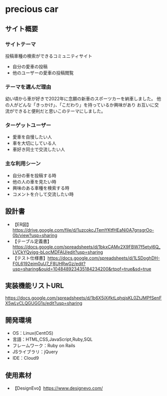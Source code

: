 # <mycar>

# precious car

## サイト概要

### サイトテーマ

投稿車種の検索ができるコミュニティサイト
- 自分の愛車の投稿
- 他のユーザーの愛車の投稿閲覧

### テーマを選んだ理由

幼い頃から車が好きで2022年に念願の新車のスポーツカーを納車しました。
他の人がどんな「きっかけ」、「こだわり」を持っているか興味があり
お互いに交流ができると便利だと思いこのテーマにしました。

### ターゲットユーザー

- 愛車を自慢したい人
- 車を大切にしている人
- 車好き同士で交流したい人

### 主な利用シーン

- 自分の車を投稿する時
- 他の人の車を見たい時
- 興味のある車種を検索する時
- コメントを介して交流したい時

## 設計書
- 【ER図】https://drive.google.com/file/d/1uzcokcJTemYKtfHEaNi0A7gnsgrOo-0b/view?usp=sharing
- 【テーブル定義書】https://docs.google.com/spreadsheets/d/1bkxCAMv2X9FBW7f5etyl6Q_LVCkYQyjgg-bLocMDFAU/edit?usp=sharing
- 【テスト仕様書】https://docs.google.com/spreadsheets/d/1LSDoghDH-F0L6192eim0uU7_F8UHRwGz/edit?usp=sharing&ouid=104848923435184234200&rtpof=true&sd=true

## 実装機能リストURL

https://docs.google.com/spreadsheets/d/1b6X5jXjfktLqhqjsKL0ZtJMPfSenFX5wLyCLQGUGG1s/edit?usp=sharing

## 開発環境
- OS：Linux(CentOS)
- 言語：HTML,CSS,JavaScript,Ruby,SQL
- フレームワーク：Ruby on Rails
- JSライブラリ：jQuery
- IDE：Cloud9

## 使用素材
- 【DesignEvo】https://www.designevo.com/